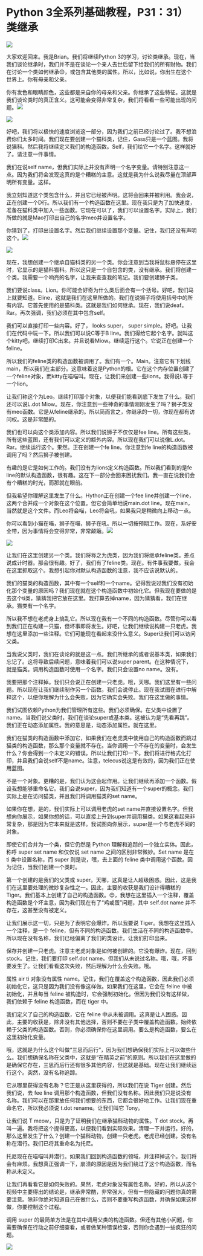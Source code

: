 # Python 3全系列基础教程，P31：31）类继承 

![](img/6c4c59c1097b7232c589545fb26cd9b4_0.png)

大家欢迎回来。我是Brian。我们将继续Python 3的学习，讨论类继承。现在，当我们谈论继承时，我们并不是在谈论一个亲人去世后留下给我们的所有财物。我们在讨论一个类如何继承😊，或包含其他类的属性。所以，比如说，你出生在这个世界上。你有母亲和父亲。

你有发色和眼睛颜色，这些都是来自你的母亲和父亲。你继承了这些特征。这就是我们谈论类时的真正含义。这可能会变得非常复杂，我们将看看一些可能出现的问题。![](img/6c4c59c1097b7232c589545fb26cd9b4_2.png)

![](img/6c4c59c1097b7232c589545fb26cd9b4_3.png)

好吧，我们将以极快的速度浏览这一部分，因为我们之前已经讨论过了。我不想浪费你们太多时间。我们现在要创建一个猫科类，记住，Gass只是一个蓝图。我将说猫科。然后我将继续定义我们的构造函数。Self，我们给它一个名字。这样就好了。请注意一件事情。

我们在说self name，但我们实际上并没有声明一个名字变量。请特别注意这一点。因为我们将会发现这真的是个糟糕的主意。这就是我为什么说我尽量在顶部声明所有变量。这样。

我立刻知道这个类包含什么，并且它已经被声明。这将会回来并被利用。我会说，正在创建一个D行。所以我们有一个构造函数在这里。现在我只是为了加快速度，准备在猫科类中加入一些函数。它现在可以了，我们可以设置名字。实际上，我们所做的就是Mao打印出自己的名字meo并设置名字。

你猜到了，打印出设置名字。然后我们继续设置那个变量。记住，我们还没有声明这个。![](img/6c4c59c1097b7232c589545fb26cd9b4_5.png)

![](img/6c4c59c1097b7232c589545fb26cd9b4_6.png)

现在，我想创建一个继承自猫科类的另一个类。你会注意到当我将鼠标悬停在这里时，它显示的是猫科猫科。所以这只是一个自包含的类，没有继承。我们将创建一个类。我需要一个响亮的名字，让我来查查我的笔记。我们要创建狮子类。

我们要说class。Lion。你可能会好奇为什么类后面会有一个括号。好吧，我们马上就要知道。Eline，这就是我们在这里所做的。我们在说狮子将使用括号中的所有内容。它首先使用的是猫科类。这就是我们如何继承。现在，我们说deaf。Rar。再次强调，我们必须在其中包含self。

我们可以直接打印一些内容。好了， looks super， super simple。好吧。让我们在代码中玩一下。所以我们可以说C等于B line。我们得给它起个名字。就叫这个kitty吧。继续打印C出来。并且说看Miow。继续运行这个。它说正在创建一个feline。

所以我们的feline类的构造函数被调用了。我们有一个。Main。注意它有下划线main，所以我们在主部分。这意味着这是Python的根。它在这个内存位置创建了一个feline对象，而kitty在喵喵叫。现在，让我们来创建一些lions。我得说L等于一个lion。

让我们称这个为Leo。继续打印那个对象，以便我们能看到底下发生了什么。我们还可以说L.dot Miow。现在，你注意到一些神奇的事情刚刚发生了吗？狮子类没有meo函数。它是从feline继承的。所以简而言之，你继承的一切，你现在都有访问权。这是非常酷的。

我们也可以向这个类添加内容。所以我们说狮子不仅仅是fee line。所有这些类，所有这些蓝图，还有我们可以定义的额外内容。所以现在我们可以说像L.dot。Rar。继续运行这个。果然。正在创建一个fe line。你注意到fe line的构造函数被调用了吗？然后狮子被创建。

有趣的是它是如何工作的。我们没有为lions定义构造函数。所以我们看到的是fe line的默认构造函数，很有趣。这在下一部分会回来困扰我们。我一直在说我们会有个糟糕的时光，而那就在眼前。

但我希望你理解这里发生了什么。Hython正在创建一个fee line并创建一个line，这两个合并成一个对象在这个位置。但它会简单地说main.dot line。现在main，当然就是这个文件。而Leo将会喵，Leo将会吼，如果我只是稍微向上移动一点。

你可以看到小猫在喵，狮子在喵，狮子在吼。所以一切按预期工作。现在，系好安全带，因为事情将会变得非常，非常颠簸。![](img/6c4c59c1097b7232c589545fb26cd9b4_8.png)

![](img/6c4c59c1097b7232c589545fb26cd9b4_9.png)

让我们在这里创建另一个类。我们将称之为虎类，因为我们将继承feline类。差点说成计时器。那会很有趣。好了，我们有了feline类。现在。有件事我要做。我会在这里抓取这个。我想引起你对默认构造函数的注意，我不应该说默认的。

我们的猫类的构造函数，其中有一个self和一个name。记得我说过我们没有初始化那个变量的原因吗？我们现在就在这个构造函数中初始化它。但我现在要做的是去这个ti类，猜猜我把它放在这里。我打算去掉name，因为猜猜看，我们在继承。猫类有一个名字。

所以我不想在老虎身上搞乱它。所以现在我有一个不同的构造函数。尽管你可以看到我们正在构建一只猫，但坏事即将发生。好吧，让我们继续说构建一只老虎。我想在这里添加一些注释。它们可能现在看起来没什么意义。Super让我们可以访问父类。

当我说父类时，我们在谈论的就是这一点。我们所继承的或者说基本类，如果我们忘记了。这将导致后续问题，意味着我们可以说super parent。在这种情况下，就是猫类。调用构造函数时使用一个名字。我们只会设置no name。没有。

我要把那个注释掉。我们只会说正在创建一只老虎。哦，天哪。我们这里有一些问题。所以现在让我们继续制作另一个函数。我们会说停止。现在我试图在进行中解释这个，以便你理解为什么会失败，因为它确实会失败。我们在这里做的事情。

我们试图依赖Python为我们管理所有这些。我们必须确保。在父类中设置了name。当我们说父类时，我们在谈论super或基本类。这被认为是“先看再跳”。我们正在动态添加属性。我的意思是，动态添加属性。就在这里。

我们在猫类的构造函数中添加它，如果我们在老虎类中使用自己的构造函数而跳过猫类的构造函数，那么那个变量就不存在。当你调用一个不存在的变量时，会发生什么？你会得到一个未定义的错误。所以让我们打印一下。我们将进行格式化打印，并且我们会说self不是name。注意，telecus说这是有效的，因为我们正在使用蓝图。

不是一个对象。更糟的是，我们认为这会起作用。让我们继续再添加一个函数。假设我想能够重命名它。我们会说super，因为我们知道有一个super的概念。我们实际上是在访问猫类，并且我们将调用猫类的set name。

如果你在想，是的，我们实际上可以调用老虎的set name并直接设置名字。但我想向你展示，如果你想的话，可以直接上升到super并调用猫类。如果这看起来非常复杂，那是因为它本来就是这样。我试图向你展示，super是一个与老虎不同的对象。

即使它们合并为一个类，但它仍然是 Python 理解和追踪的一个独立实体。因此，称呼 super set name 和仅仅说 set name 之间的区别非常微妙。Set name 是在 ti 类中设置名称，而 super 则是说，嘿，去上面的 feline 类中调用这个函数。因为记住，当我们创建一个类时。

第一个创建的是我们的父类或 super。天哪，这真是让人超级困惑。因此，这是我们在这里要处理的微妙复杂性之一。因此，主要的收获是我们设计得糟糕的 Tiger。我们基本上创建了自己的构造函数。😊，我想在这里插入一个注释，覆盖构造函数是个坏主意，因为我们现在有了“鸡或蛋”问题，其中 self.dot name 并不存在，这甚至没有被定义。

让我们展示这一切，只是为了表明它会爆炸。所以我要说 Tiger。我想在这里插入一个注释，是一个 feline，但有不同的构造函数。我们生活在不同的构造函数中。所以现在没有名称，我们已经偏离了我们的类设计。让我们打印出来。

保存并创建一只老虎。注意主老虎对象是如何被创建的。它没有爆炸。现在，回到 stock。记住，我们要打印 self.dot name。但我们从未说过名称。哦，哦，坏事要发生了。让我们看看这次失败，然后理解为什么会失败。哦。

属性 air ti 对象没有属性 name。记住，我们在覆盖这个构造函数，因此我们必须初始化它，这只是因为我们没有像这样做。如果我们在这里，它会在 feline 中被初始化，并且每当 feline 被构造时，它会强制初始化。但因为我们没有这样做，我们依赖于 feline 构造函数，而在 tiger 中。

我们定义了自己的构造函数，它在 feline 中从未被调用。这真是让人困惑。因此，主要的收获是，除非没有其他选择，否则不要在子类中覆盖构造函数。始终依赖于父类的构造函数。否则，你必须确保你在这里调用。要么是构造函数，要么在这里初始化变量。

哦，这就是为什么这个叫做“三思而后行”，因为我们想确保我们实际上可以做些什么。我们想确保名称在父类中，这就是“在精英之前”的原则。所以我们在这里做的是确保它存在，三思而后行还有很多其他内容，但这就是基础。现在让我们继续运行这个。突然，没有名称追踪。

它从哪里获得没有名称？它正是从这里获得的，所以我们在说 Tiger 创建。然后我们说，去 fee line 调用那个构造函数，但我们没有名称。因此我们只是说没有名称。我们可以在那里放任何我们想要的东西，它都会很好地工作。让我们现在重命名它，所以我必须说 t.dot rename。让我们叫它 Tony。

让我们说 T meow，只是为了证明我们在继承猫科动物的属性。T dot stock。再叫一遍。我将把这个提得更高，以便我们看到实际效果。清理一下并运行。好的，那么这里发生了什么？创建一个猫科动物，创建一只老虎。老虎已经创建。没有名称在潜行。我们已将其重命名为托尼。

托尼现在在喵喵叫并潜行。如果我们回到构造函数的领域，并注释掉这个。我们将会有麻烦。我想真正强调一下，崩溃的原因是因为我们绕过了这个构造函数，而名称从未定义。

让我们再看看它是如何失败的。果然，老虎对象没有属性名称。好的，所以从这个视频中主要得出的结论是，继承非常酷，非常强大，但有一些隐藏的问题你真的需要注意。除非你绝对知道自己在做什么，否则不要重写构造函数，并确保如果这样做，你要控制这个过程。

调用 super 的最简单方法是在其中调用父类的构造函数。但还有其他小问题，你需要确保在行动之前仔细查看，或者做某种错误检查，否则你会遇到一些疯狂的问题。

![](img/6c4c59c1097b7232c589545fb26cd9b4_11.png)
